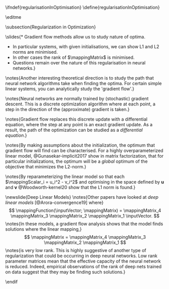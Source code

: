 \ifndef{regularisationInOptimisation}
\define{regularisationInOptimisation}

\editme

\subsection{Regularization in Optimization}

\slides{* Gradient flow methods allow us to study nature of optima.
* In particular systems, with given initialisations, we can show L1 and L2 norms are minimised.
* In other cases the rank of $\mappingMatrix$ is minimised.
* Questions remain over the nature of this regularisation in neural networks.}

\notes{Another interesting theoretical direction is to study the path that neural network algorithms take when finding the optima. For certain simple linear systems, you can analytically study the 'gradient flow'.}

\notes{Neural networks are normally trained by (stochastic) gradient descent. This is a discrete optimization algorithm where at each point, a step in the direction of the (approximate) gradient is taken.}

\notes{Gradient flow replaces this discrete update with a differential equation, where the step at any point is an exact gradient update. As a result, the path of the optimization can be studied as a *differential equation*.}

\notes{By making assumptions about the initialization, the optimum that gradient flow will find can be characterised. For a highly overparameterized linear model, @Gunasekar-implicit2017 show in matrix factorization, that for particular initializations, the optimum will be a *global* optimum of the objective that minimizes the L2-norm.}

\notes{By reparameterizing the linear model so that each $\mappingScalar_i = u_i^2 - v_i^2$ and optimising in the space defined by $\mathbf{u}$ and $\mathbf{v}$ @Woodworth-kernel20 show that the L1 norm is found.}

\newslide{Deep Linear Models}
\notes{Other papers have looked at *deep linear models* [@Arora-convergence19] where}
$$
\mappingFunction(\inputVector; \mappingMatrix) = \mappingMatrix_4 \mappingMatrix_3 \mappingMatrix_2 \mappingMatrix_1 \inputVector.
$$
\notes{In these models, a gradient flow analysis shows that the model finds solutions where the linear mapping,}
$$
\mappingMatrix = \mappingMatrix_4 \mappingMatrix_3 \mappingMatrix_2 \mappingMatrix_1 
$$
\notes{is very low rank. This is highly suggestive of another type of regularization that could be occurring in deep neural networks. Low rank parameter matrices mean that the effective capacity of the neural network is reduced. Indeed, empirical observations of the rank of deep nets trained on data suggest that they may be finding such solutions.}

\endif
